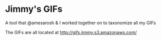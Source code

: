 # Jimmy's GIFs

A tool that @amesarosh &amp; I worked together on to taxonomize all my GIFs

The GIFs are all located at http://gifs.jimmy.s3.amazonaws.com/

